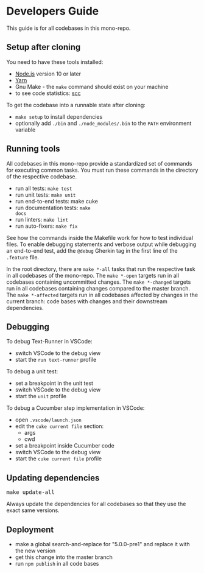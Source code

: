# Developers Guide

This guide is for all codebases in this mono-repo.

## Setup after cloning

You need to have these tools installed:

- [Node.js](https://nodejs.org) version 10 or later
- [Yarn](https://yarnpkg.com)
- Gnu Make - the `make` command should exist on your machine
- to see code statistics: [scc](https://github.com/boyter/scc)

To get the codebase into a runnable state after cloning:

- <code type="make/command" dir="..">make setup</code> to install dependencies
- optionally add `./bin` and `./node_modules/.bin` to the `PATH` environment
  variable

## Running tools

All codebases in this mono-repo provide a standardized set of commands for
executing common tasks. You must run these commands in the directory of the
respective codebase.

- run all tests: <code type="make/command">make test</code>
- run unit tests: <code>make unit</code>
- run end-to-end tests: make cuke
- run documentation tests: <code type="make/command">make docs</code>
- run linters: <code type="make/command">make lint</code>
- run auto-fixers: <code type="make/command">make fix</code>

See how the commands inside the Makefile work for how to test individual files.
To enable debugging statements and verbose output while debugging an end-to-end
test, add the `@debug` Gherkin tag in the first line of the `.feature` file.

In the root directory, there are `make *-all` tasks that run the respective task
in all codebases of the mono-repo. The `make *-open` targets run in all
codebases containing uncommitted changes. The `make *-changed` targets run in
all codebases containing changes compared to the master branch. The
`make *-affected` targets run in all codebases affected by changes in the
current branch: code bases with changes and their downstream dependencies.

## Debugging

To debug Text-Runner in VSCode:

- switch VSCode to the debug view
- start the `run text-runner` profile

To debug a unit test:

- set a breakpoint in the unit test
- switch VSCode to the debug view
- start the `unit` profile

To debug a Cucumber step implementation in VSCode:

- open `.vscode/launch.json`
- edit the `cuke current file` section:
  - args
  - cwd
- set a breakpoint inside Cucumber code
- switch VSCode to the debug view
- start the `cuke current file` profile

## Updating dependencies

<pre type="make/command" dir="..">
make update-all
</pre>

Always update the dependencies for all codebases so that they use the exact same
versions.

## Deployment

- make a global search-and-replace for "5.0.0-pre1" and replace it with the new
  version
- get this change into the master branch
- run `npm publish` in all code bases
